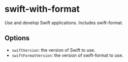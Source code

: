 # swift-with-format

Use and develop Swift applications. Includes swift-format.

## Options

* `swiftVersion`: the version of Swift to use.
* `swiftFormatVersion`: the version of swift-format to use.
